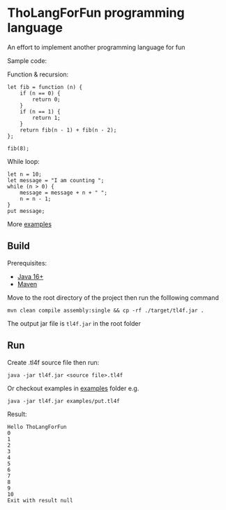 # ThoLangForFun programming language

An effort to implement another programming language for fun

Sample code:

Function & recursion:

```
let fib = function (n) {
    if (n == 0) {
        return 0;
    }
    if (n == 1) {
        return 1;
    }
    return fib(n - 1) + fib(n - 2);
};

fib(8);
```

While loop:

```
let n = 10;
let message = "I am counting ";
while (n > 0) {
    message = message + n + " ";
    n = n - 1;
}
put message;
```

More [examples](./examples/)

## Build

Prerequisites:
- [Java 16+](https://adoptopenjdk.net/)
- [Maven](https://maven.apache.org/install.html)

Move to the root directory of the project then run the folllowing command

```
mvn clean compile assembly:single && cp -rf ./target/tl4f.jar .
```

The output jar file is `tl4f.jar` in the root folder

## Run

Create .tl4f source file then run:

```
java -jar tl4f.jar <source file>.tl4f
```

Or checkout examples in [examples](./examples/) folder e.g. 

```
java -jar tl4f.jar examples/put.tl4f
```

Result:
```
Hello ThoLangForFun
0
1
2
3
4
5
6
7
8
9
10
Exit with result null
```
